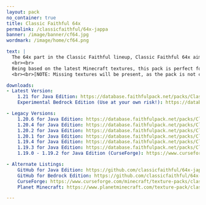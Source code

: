```yaml
---
layout: pack
no_container: true
title: Classic Faithful 64x
permalink: /classicfaithful/64x-jappa
banner: /image/banner/cf64.jpg
wordmark: /image/home/cf64.png

text: |
  The 64x part in the Classic Faithful lineup, Classic Faithful 64x aims to be a spiritual successor to HiTeeN's original Faithful 64x, as well as many other discontinued 64x projects. Its goal is to bring back the classic “painted” look of Vattic's textures that many players have grown to love over the years, all the while remaking vanilla art in quadruple the resolution.
  <br><br>
  Being based on the latest Minecraft textures, this pack is perfect for all enjoyers of the classic Faithful style who want a clean and updated experience.
  <br><br>[NOTE: Missing textures will be present, as the pack is not complete. In addition, Bedrock edition is in early development and is likely to be broken!]

downloads:
- Latest Version:
    1.21 for Java Edition: https://database.faithfulpack.net/packs/Classic-64x-Java/Jappa/Classic%20Faithful%2064x%20Jappa%20-%20java-latest.zip
    Experimental Bedrock Edition (Use at your own risk!): https://database.faithfulpack.net/packs/Classic-64x-Bedrock/Jappa/Classic%20Faithful%2064x%20Jappa%20-%201.19.mcpack

- Legacy Versions:
    1.20.6 for Java Edition: https://database.faithfulpack.net/packs/Classic-64x-Java/Jappa/Classic%20Faithful%2064x%20Jappa%20-%201.20.6.zip
    1.20.4 for Java Edition: https://database.faithfulpack.net/packs/Classic-64x-Java/Jappa/Classic%20Faithful%2064x%20Jappa%20-%201.20.4.zip
    1.20.2 for Java Edition: https://database.faithfulpack.net/packs/Classic-64x-Java/Jappa/Classic%20Faithful%2064x%20Jappa%20-%201.20.2.zip
    1.20.1 for Java Edition: https://database.faithfulpack.net/packs/Classic-64x-Java/Jappa/Classic%20Faithful%2064x%20Jappa%20-%201.20.1.zip
    1.19.4 for Java Edition: https://database.faithfulpack.net/packs/Classic-64x-Java/Jappa/Classic%20Faithful%2064x%20Jappa%20-%201.19.4.zip
    1.19.3 for Java Edition: https://database.faithfulpack.net/packs/Classic-64x-Java/Jappa/Classic%20Faithful%2064x%20Jappa%20-%201.19.3.zip
    1.19.0 - 1.19.2 for Java Edition (CurseForge): https://www.curseforge.com/minecraft/texture-packs/classic-faithful-64x/download/4064436

- Alternate Listings:
    GitHub for Java Edition: https://github.com/classicfaithful/64x-jappa
    GitHub for Bedrock Edition: https://github.com/classicfaithful/64x-jappa-bedrock
    CurseForge: https://www.curseforge.com/minecraft/texture-packs/classic-faithful-64x
    Planet Minecraft: https://www.planetminecraft.com/texture-pack/classic-faithful-64x/

---
```

